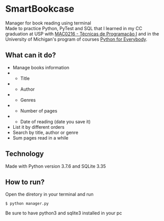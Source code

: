 # SmartBookcase
Manager for book reading using terminal  
Made to practice Python, PyTest and SQL that I learned in my CC graduation at USP with [MAC0216 - Técnicas de Programação I](https://bcc.ime.usp.br/catalogo2016/disciplinas/MAC0216.html) and in the University of Michigan's program of courses [Python for Everybody](https://www.coursera.org/specializations/python).
## What can it do?
* Manage books information
* * Title
* * Author
* * Genres
* * Number of pages
* * Date of reading (date you save it)
* List it by different orders
* Search by title, author or genre
* Sum pages read in a while
## Technology
Made with Python version 3.7.6 and SQLite 3.35
## How to run?
Open the diretory in your terminal and run
```
$ python manager.py
```
Be sure to have python3 and sqlite3 installed in your pc
